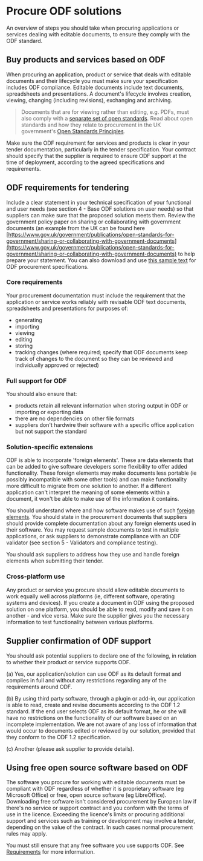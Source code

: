 <!--
Copyright (C) 2015 Crown Copyright
Copyright (C) 2015 Paolo Dongilli

List of contributors:
- Cabinet Office, UK Government
- Paolo Dongilli, Autonomous Province of Bozen-Bolzano, South Tyrol, Italy
- ADD YOUR NAME HERE

This file is part of the document "Open Document Format (ODF) - A Guidance for Governments" which is licensed under the terms of the Open Government License v3.0 (http://www.nationalarchives.gov.uk/doc/open-government-licence/version/3/).

The whole document is a revised version of the document "Open Document Format (ODF): guidance for UK government" released by the Cabinet Office of the UK Government as of 11 September 2015. The original document can be found at https://www.gov.uk/guidance/open-document-format-odf-guidance-for-uk-government, licensed under the same Open Government Licence v3.0.
-->

# Procure ODF solutions
An overview of steps you should take when procuring applications or services dealing with editable documents, to ensure they comply with the ODF standard.

## Buy products and services based on ODF
When procuring an application, product or service that deals with editable documents and their lifecycle you must make sure your specification includes ODF compliance. Editable documents include text documents, spreadsheets and presentations. A document's lifecycle involves creation, viewing, changing (including revisions), exchanging and archiving.

> Documents that are for viewing rather than editing, e.g. PDFs, must also comply with a [separate set of open standards](https://www.gov.uk/government/publications/open-standards-for-government/viewing-government-documents). Read about open standards and how they relate to procurement in the UK government's [Open Standards Principles](https://www.gov.uk/government/publications/open-standards-principles).

Make sure the ODF requirement for services and products is clear in your tender documentation, particularly in the tender specification. Your contract should specify that the supplier is required to ensure ODF support at the time of deployment, according to the agreed specifications and requirements.

## ODF requirements for tendering
Include a clear statement in your technical specification of your functional and user needs (see section 4 - Base ODF solutions on user needs) so that suppliers can make sure that the proposed solution meets them. Review the government policy paper on sharing or collaborating with government documents (an example from the UK can be found here [https://www.gov.uk/government/publications/open-standards-for-government/sharing-or-collaborating-with-government-documents](https://www.gov.uk/government/publications/open-standards-for-government/sharing-or-collaborating-with-government-documents) to help prepare your statement. You can also download and use [this sample text](https://www.gov.uk/government/uploads/system/uploads/attachment_data/file/418651/ODF_procurement_sample_text.odt) for ODF procurement specifications.

### Core requirements
Your procurement documentation must include the requirement that the application or service works reliably with revisable ODF text documents, spreadsheets and presentations for purposes of:

- generating
- importing
- viewing
- editing
- storing
- tracking changes (where required; specify that ODF documents keep track of changes to the document so they can be reviewed and individually approved or rejected)

### Full support for ODF
You should also ensure that:

- products retain all relevant information when storing output in ODF or importing or exporting data
- there are no dependencies on other file formats
- suppliers don't hardwire their software with a specific office application but not support the standard

### Solution-specific extensions
ODF is able to incorporate 'foreign elements'. These are data elements that can be added to give software developers some flexibility to offer added functionality. These foreign elements may make documents less portable (ie possibly incompatible with some other tools) and can make functionality more difficult to migrate from one solution to another. If a different application can't interpret the meaning of some elements within a document, it won't be able to make use of the information it contains.

You should understand where and how software makes use of such [foreign elements](http://docs.oasis-open.org/office/v1.2/os/OpenDocument-v1.2-os-part1.html#ForeignElementsAndAttributes). You should state in the procurement documents that suppliers should provide complete documentation about any foreign elements used in their software. You may request sample documents to test in multiple applications, or ask suppliers to demonstrate compliance with an ODF validator (see section 5 - Validators and compliance testing).

You should ask suppliers to address how they use and handle foreign elements when submitting their tender.

### Cross-platform use
Any product or service you procure should allow editable documents to work equally well across platforms (ie, different software, operating systems and devices). If you create a document in ODF using the proposed solution on one platform, you should be able to read, modify and save it on another - and vice versa. Make sure the supplier gives you the necessary information to test functionality between various platforms.

## Supplier confirmation of ODF support
You should ask potential suppliers to declare one of the following, in relation to whether their product or service supports ODF.

(a) Yes, our application/solution can use ODF as its default format and complies in full and without any restrictions regarding any of the requirements around ODF.

(b) By using third party software, through a plugin or add-in, our application is able to read, create and revise documents according to the ODF 1.2 standard. If the end user selects ODF as its default format, he or she will have no restrictions on the functionality of our software based on an incomplete implementation. We are not aware of any loss of information that would occur to documents edited or reviewed by our solution, provided that they conform to the ODF 1.2 specification.

\(c\) Another (please ask supplier to provide details).

## Using free open source software based on ODF
The software you procure for working with editable documents must be compliant with ODF regardless of whether it is proprietary software (eg Microsoft Office) or free, open source software (eg LibreOffice). Downloading free software isn't considered procurement by European law if there's no service or support contract and you conform with the terms of use in the licence. Exceeding the licence's limits or procuring additional support and services such as training or development may involve a tender, depending on the value of the contract. In such cases normal procurement rules may apply.

You must still ensure that any free software you use supports ODF. See [Requirements](https://www.gov.uk/guidance/open-document-format-odf-guidance-for-uk-government/procuring-odf-solutions#core-requirements) for more information.

